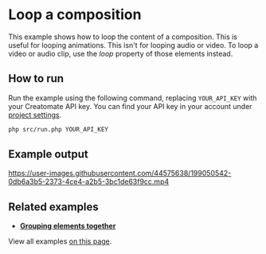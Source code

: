 # Loop a composition

This example shows how to loop the content of a composition. This is useful for looping animations. This isn't for looping audio or video. To loop a video or audio clip, use the *loop* property of those elements instead.

## How to run

Run the example using the following command, replacing `YOUR_API_KEY` with your Creatomate API key. You can find your API key in your account under [project settings](https://creatomate.com/docs/api/rest-api/authentication).
```bash
php src/run.php YOUR_API_KEY
```

## Example output

https://user-images.githubusercontent.com/44575638/199050542-0db6a3b5-2373-4ce4-a2b5-3bc1de63f9cc.mp4

## Related examples

- **[Grouping elements together](https://github.com/creatomate/php-examples/tree/main/compositions)**

View all examples [on this page](https://github.com/creatomate/php-examples).

